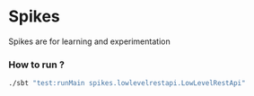 # Spikes
Spikes are for learning and experimentation

### How to run ?
```bash
./sbt "test:runMain spikes.lowlevelrestapi.LowLevelRestApi"
```